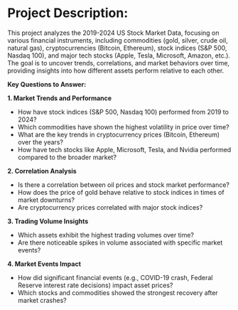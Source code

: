 # Project Description:
This project analyzes the 2019-2024 US Stock Market Data, focusing on various financial instruments, including commodities (gold, silver, crude oil, natural gas), cryptocurrencies (Bitcoin, Ethereum), stock indices (S&P 500, Nasdaq 100), and major tech stocks (Apple, Tesla, Microsoft, Amazon, etc.). The goal is to uncover trends, correlations, and market behaviors over time, providing insights into how different assets perform relative to each other.

**Key Questions to Answer:**

**1. Market Trends and Performance**
- How have stock indices (S&P 500, Nasdaq 100) performed from 2019 to 2024?
- Which commodities have shown the highest volatility in price over time?
- What are the key trends in cryptocurrency prices (Bitcoin, Ethereum) over the years?
- How have tech stocks like Apple, Microsoft, Tesla, and Nvidia performed compared to the broader market?

**2. Correlation Analysis**
- Is there a correlation between oil prices and stock market performance?
- How does the price of gold behave relative to stock indices in times of market downturns?
- Are cryptocurrency prices correlated with major stock indices?

**3. Trading Volume Insights**
- Which assets exhibit the highest trading volumes over time?
- Are there noticeable spikes in volume associated with specific market events?

**4. Market Events Impact**
- How did significant financial events (e.g., COVID-19 crash, Federal Reserve interest rate decisions) impact asset prices?
- Which stocks and commodities showed the strongest recovery after market crashes?
